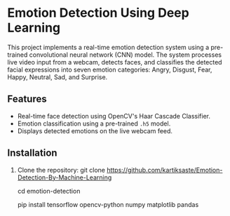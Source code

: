 # Emotion Detection Using Deep Learning

This project implements a real-time emotion detection system using a pre-trained convolutional neural network (CNN) model. The system processes live video input from a webcam, detects faces, and classifies the detected facial expressions into seven emotion categories: Angry, Disgust, Fear, Happy, Neutral, Sad, and Surprise.

## Features
- Real-time face detection using OpenCV's Haar Cascade Classifier.
- Emotion classification using a pre-trained `.h5` model.
- Displays detected emotions on the live webcam feed.



## Installation

1. Clone the repository:
   git clone https://github.com/kartiksaste/Emotion-Detection-By-Machine-Learning
   
   cd emotion-detection
   
   pip install tensorflow opencv-python numpy matplotlib pandas
